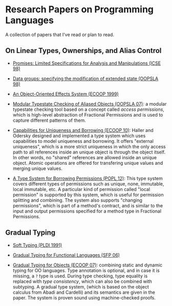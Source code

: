 # Research Papers on Programming Languages

A collection of papers that I've read or plan to read.

## On Linear Types, Ownerships, and Alias Control

- [Promises: Limited Specifications for Analysis and Manipulations (ICSE 98)](http://www.cs.uwm.edu/faculty/boyland/papers/promises.html)

- [Data groups: specifying the modification of extended state (OOPSLA 98)](http://research.microsoft.com/en-us/um/people/leino/papers/krml83.pdf)

- [An Object-Oriented Effects System (ECOOP 1999)](http://www.lirmm.fr/~ducour/Doc-objets/ECOOP/papers/1628/16280205.pdf)

- [Modular Typestate Checking of Aliased Objects (OOPSLA 07)](https://www.cs.cmu.edu/~kbierhof/papers/typestate-verification.pdf):
a modular typestate checking tool based on a concept called _access
permissions_, which is high-level abstraction of Fractional Permissions and is
used to capture different patterns of them.

- [Capabilities for Uniqueness and Borrowing (ECOOP 10)](http://lampwww.epfl.ch/~phaller/doc/haller-odersky10-Capabilities_for_uniqueness_and_borrowing.pdf): 
Haller and Odersky designed and implemented a type system which uses
capabilities to model uniqueness and borrowing. It offers "external uniqueness",
which is a more strict uniqueness in which the only access path to all
references inside an unique object is through the object itself. In other words,
no "shared" references are allowed inside an unique object. Atomic operations
are offered for transfering unique values and merging unique values.

- [A Type System for Borrowing Permissions (POPL 12)](https://www.cs.cmu.edu/~kbierhof/papers/borrowing-permissions.pdf):
This type system covers different types of permissions such as unique,
none, immutable, local immutable, etc. A particular kind of permission called "local
permission" is supported by this system, which is useful for permission splitting and
combining. The system also supports "changing permissions", which is part of a method's
contract, and is similar to the input and output permissions specified for a method type
in Fractional Permissions.

## Gradual Typing

- [Soft Typing (PLDI 1991)](http://citeseerx.ist.psu.edu/viewdoc/download?doi=10.1.1.24.9333&rep=rep1&type=pdf)

- [Gradual Typing for Functional Languages (SFP 06)](https://www.cs.colorado.edu/~siek/pubs/pubs/2006/siek06:_gradual.pdf)

- [Gradual Typing for Objects (ECOOP 07)](http://ecee.colorado.edu/~siek/gradual-obj.pdf):
combining static and dynamic typing for OO languages. Type annotation is optional, and in case
it is missing, a `?` type is used. During type checking, type equality is replaced
with _type consistency_, which can also be combined with subtyping. A gradual type system,
(which is based on the object calculus from Abadi and Cardelli) and its semantics are given in the paper.
The system is proven sound using machine-checked proofs.


